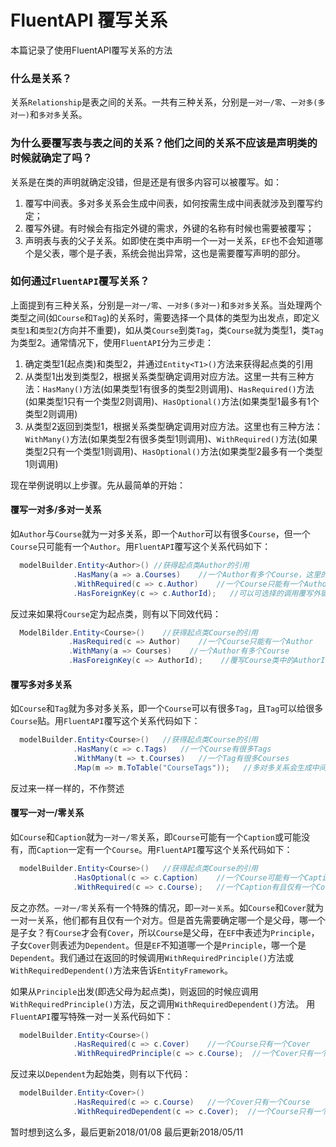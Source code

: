 # FluentAPI 覆写关系
本篇记录了使用FluentAPI覆写关系的方法

### 什么是关系？
关系`Relationship`是表之间的关系。一共有三种关系，分别是`一对一/零`、`一对多(多对一)`和`多对多`关系。

### 为什么要覆写表与表之间的关系？他们之间的关系不应该是声明类的时候就确定了吗？
关系是在类的声明就确定没错，但是还是有很多内容可以被覆写。如：
1. 覆写中间表。多对多关系会生成中间表，如何按需生成中间表就涉及到覆写约定；
2. 覆写外键。有时候会有指定外键的需求，外键的名称有时候也需要被覆写；
3. 声明表与表的父子关系。如即使在类中声明一个一对一关系，`EF`也不会知道哪个是父表，哪个是子表，系统会抛出异常，这也是需要覆写声明的部分。

### 如何通过`FluentAPI`覆写关系？
上面提到有三种关系，分别是`一对一/零`、`一对多(多对一)`和`多对多`关系。当处理两个类型之间(如`Course`和`Tag`)的关系时，需要选择一个具体的类型为出发点，即定义`类型1`和`类型2`(方向并不重要)，如从类`Course`到类`Tag`，类`Course`就为类型1，类`Tag`为类型2。通常情况下，使用`FluentAPI`分为三步走：

1. 确定类型1(起点类)和类型2，并通过`Entity<T1>()`方法来获得起点类的引用
2. 从类型1出发到类型2，根据关系类型确定调用对应方法。这里一共有三种方法：`HasMany()`方法(如果类型1有很多的类型2则调用)、`HasRequired()`方法(如果类型1只有一个类型2则调用)、`HasOptional()`方法(如果类型1最多有1个类型2则调用)
3. 从类型2返回到类型1，根据关系类型确定调用对应方法。这里也有三种方法：`WithMany()`方法(如果类型2有很多类型1则调用)、`WithRequired()`方法(如果类型2只有一个类型1则调用)、`HasOptional()`方法(如果类型2最多有一个类型1则调用)

现在举例说明以上步骤。先从最简单的开始：
#### 覆写一对多/多对一关系
如`Author`与`Course`就为一对多关系，即一个`Author`可以有很多`Course`，但一个`Course`只可能有一个`Author`。用`FluentAPI`覆写这个关系代码如下：
```c#
  modelBuilder.Entity<Author>() //获得起点类Author的引用
              .HasMany(a => a.Courses)    //一个Author有多个Course，这里的Courses为AuThor类本身声明的类型为ICollection<Course>的字段
              .WithRequired(c => c.Author)    //一个Course只能有一个Author
              .HasForeignKey(c => c.AuthorId);   //可以可选择的调用覆写外键的方法，即覆写Course类中的AuthorId字段为外键(AuthorId必须存在Course类)
```

反过来如果将`Course`定为起点类，则有以下同效代码：
```c#
  ModelBilder.Entity<Course>()    //获得起点类Course的引用
             .HasRequired(c => Author)    //一个Course只能有一个Author
             .WithMany(a => Courses)    //一个Author有多个Course
             .HasForeignKey(c => AuthorId);    //覆写Course类中的AuthorId字段为外键
```

#### 覆写多对多关系
如`Course`和`Tag`就为多对多关系，即一个`Course`可以有很多`Tag`，且`Tag`可以给很多`Course`贴。用`FluentAPI`覆写这个关系代码如下：
```c#
  modelBuilder.Entity<Course>()   //获得起点类Course的引用
              .HasMany(c => c.Tags)   //一个Course有很多Tags
              .WithMany(t => t.Courses)   //一个Tag有很多Courses
              .Map(m => m.ToTable("CourseTags"));   //多对多关系会生成中间表，调用Map()方法可以覆写中间表的属性，如通过ToTable()方法覆写中间表名
```

反过来一样一样的，不作赘述

#### 覆写一对一/零关系
如`Course`和`Caption`就为`一对一/零`关系，即`Course`可能有一个`Caption`或可能没有，而`Caption`一定有一个`Course`。用`FluentAPI`覆写这个关系代码如下：
```c#
  modelBuilder.Entity<Course>()   //获得起点类Course的引用
              .HasOptional(c => c.Caption)    //一个Course可能有一个Caption也可能没有
              .WithRequired(c => c.Course);   //一个Caption有且仅有一个Course
```
反之亦然。`一对一/零`关系有一个特殊的情况，即`一对一关系`。如`Course`和`Cover`就为一对一关系，他们都有且仅有一个对方。但是首先需要确定哪一个是父母，哪一个是子女？有`Course`才会有`Cover`，所以`Course`是父母，在`EF`中表述为`Principle`，子女`Cover`则表述为`Dependent`。但是`EF`不知道哪一个是`Principle`，哪一个是`Dependent`。我们通过在返回的时候调用`WithRequiredPrinciple()`方法或`WithRequiredDependent()`方法来告诉`EntityFramework`。

如果从`Principle`出发(即选父母为起点类)，则返回的时候应调用`WithRequiredPrinciple()`方法，反之调用`WithRequiredDependent()`方法。
用`FluentAPI`覆写特殊一对一关系代码如下：
```c#
  modelBuilder.Entity<Course>()
              .HasRequired(c => c.Cover)    //一个Course只有一个Cover
              .WithRequiredPrinciple(c => c.Course);  //一个Cover只有一个Course，Course为父母且为起始类，所以调用WithRequiredPrinciple()
```

反过来以`Dependent`为起始类，则有以下代码：
```c#
  modelBuilder.Entity<Cover>()
              .HasRequired(c => c.Course)   //一个Cover只有一个Course
              .WithRequiredDependent(c => c.Cover);  //一个Course只有一个Cover，Cover为子女且为起始类，所以调用WithRequiredDependent()方法
```

暂时想到这么多，最后更新2018/01/08
最后更新2018/05/11
